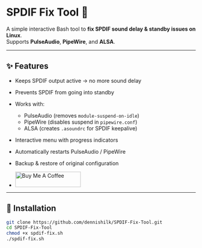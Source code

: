 # SPDIF Fix Tool 🎵

A simple interactive Bash tool to **fix SPDIF sound delay & standby issues on Linux**.  
Supports **PulseAudio**, **PipeWire**, and **ALSA**.  

---

## ✨ Features

- Keeps SPDIF output active → no more sound delay  
- Prevents SPDIF from going into standby  
- Works with:
  - PulseAudio (removes `module-suspend-on-idle`)
  - PipeWire (disables suspend in `pipewire.conf`)
  - ALSA (creates `.asoundrc` for SPDIF keepalive)
- Interactive menu with progress indicators  
- Automatically restarts PulseAudio / PipeWire  
- Backup & restore of original configuration

-   <a href="https://www.buymeacoffee.com/dennishilk" target="_blank"><img src="https://cdn.buymeacoffee.com/buttons/default-orange.png" alt="Buy Me A Coffee" height="41" width="174"></a>

---

## 🚀 Installation

```bash
git clone https://github.com/dennishilk/SPDIF-Fix-Tool.git
cd SPDIF-Fix-Tool
chmod +x spdif-fix.sh
./spdif-fix.sh


